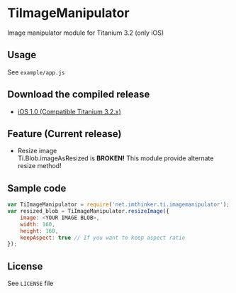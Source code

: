 # TiImageManipulator

Image manipulator module for Titanium 3.2 (only iOS)

## Usage

See `example/app.js`

## Download the compiled release

* [iOS 1.0 (Compatible Titanium 3.2.x)](https://github.com/ryugoo/TiImageManipulator/tree/master/dist)

## Feature (Current release)

* Resize image<br />Ti.Blob.imageAsResized is **BROKEN!** This module provide alternate resize method!

## Sample code

```javascript
var TiImageManipulator = require('net.imthinker.ti.imagemanipulator');
var resized_blob = TiImageManipulator.resizeImage({
    image: <YOUR IMAGE BLOB>,
    width: 160,
    height: 160,
    keepAspect: true // If you want to keep aspect ratio
});
```

## License

See `LICENSE` file
